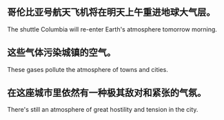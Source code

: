 ## 哥伦比亚号航天飞机将在明天上午重进地球大气层。
The shuttle Columbia will re-enter Earth's atmosphere tomorrow morning.
## 这些气体污染城镇的空气。
These gases pollute the atmosphere of towns and cities.
## 在这座城市里依然有一种极其敌对和紧张的气氛。
There's still an atmosphere of great hostility and tension in the city.

